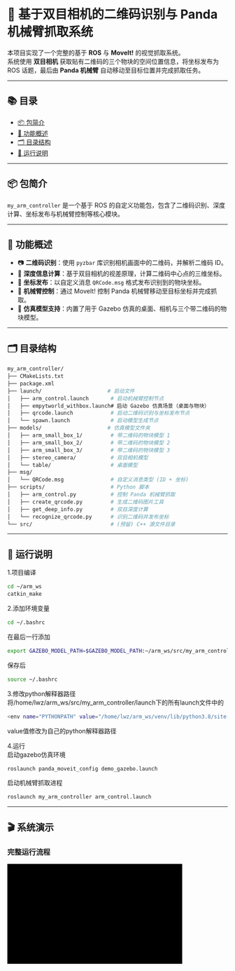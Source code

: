 # 🦾 基于双目相机的二维码识别与 Panda 机械臂抓取系统

本项目实现了一个完整的基于 **ROS** 与 **MoveIt!** 的视觉抓取系统。  
系统使用 **双目相机** 获取贴有二维码的三个物块的空间位置信息，将坐标发布为 ROS 话题，最后由 **Panda 机械臂** 自动移动至目标位置并完成抓取任务。

---

## 📚 目录

- [📦 包简介](#-包简介)
- [🧠 功能概述](#-功能概述)
- [🗂️ 目录结构](#️-目录结构)
- [🚀 运行说明](#-运行说明)

---

## 📦 包简介

`my_arm_controller` 是一个基于 ROS 的自定义功能包，包含了二维码识别、深度计算、坐标发布与机械臂控制等核心模块。

---

## 🧠 功能概述

- 📷 **二维码识别**：使用 `pyzbar` 库识别相机画面中的二维码，并解析二维码 ID。  
- 🧭 **深度信息计算**：基于双目相机的视差原理，计算二维码中心点的三维坐标。  
- 📡 **坐标发布**：以自定义消息 `QRCode.msg` 格式发布识别到的物块坐标。  
- 🤖 **机械臂控制**：通过 MoveIt! 控制 Panda 机械臂移动至目标坐标并完成抓取。  
- 🧱 **仿真模型支持**：内置了用于 Gazebo 仿真的桌面、相机与三个带二维码的物块模型。

---

## 🗂️ 目录结构

```bash
my_arm_controller/
├── CMakeLists.txt
├── package.xml
├── launch/                     # 启动文件
│   ├── arm_control.launch       # 启动机械臂控制节点
│   ├── empytworld_withbox.launch# 启动 Gazebo 仿真场景（桌面与物块）
│   ├── qrcode.launch            # 启动二维码识别与坐标发布节点
│   └── spawn.launch             # 启动模型生成节点
├── models/                     # 仿真模型文件夹
│   ├── arm_small_box_1/         # 带二维码的物块模型 1
│   ├── arm_small_box_2/         # 带二维码的物块模型 2
│   ├── arm_small_box_3/         # 带二维码的物块模型 3
│   ├── stereo_camera/           # 双目相机模型
│   └── table/                   # 桌面模型
├── msg/
│   └── QRCode.msg               # 自定义消息类型 (ID + 坐标)
├── scripts/                     # Python 脚本
│   ├── arm_control.py           # 控制 Panda 机械臂抓取
│   ├── create_qrcode.py         # 生成二维码图片工具
│   ├── get_deep_info.py         # 双目深度计算
│   └── recognize_qrcode.py      # 识别二维码并发布坐标
└── src/                         # (预留) C++ 源文件目录
```

---

## 🚀 运行说明

1.项目编译  
```bash
cd ~/arm_ws
catkin_make
```

2.添加环境变量  
```bash
cd ~/.bashrc
```
在最后一行添加
```bash
export GAZEBO_MODEL_PATH=$GAZEBO_MODEL_PATH:~/arm_ws/src/my_arm_controller/models
```
保存后
```bash
source ~/.bashrc
```

3.修改python解释器路径   
将/home/lwz/arm_ws/src/my_arm_controller/launch下的所有launch文件中的  
```bash
<env name="PYTHONPATH" value="/home/lwz/arm_ws/venv/lib/python3.8/site-packages:$(env PYTHONPATH)" />
```
value值修改为自己的python解释器路径   

4.运行  
启动gazebo仿真环境  
```bash
roslaunch panda_moveit_config demo_gazebo.launch 
```
启动机械臂抓取进程  
```bash
roslaunch my_arm_controller arm_control.launch 
```

---

## 🎬 系统演示

### 完整运行流程  
![演示视频](https://raw.githubusercontent.com/Jixing424/Panda_Stereo_Grasp/main/show.gif)

